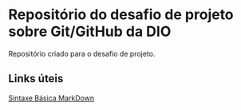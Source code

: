 # Repositório do desafio de projeto sobre Git/GitHub da DIO
Repositório criado para o desafio de projeto.

## Links úteis
[Sintaxe Básica MarkDown](https://www.markdownguide.org/basic-syntax/)
